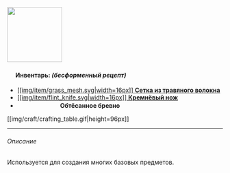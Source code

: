 <img src="https://gamepedia.cursecdn.com/minecraft_gamepedia/0/07/Crafting_Table_JE4.png" width="128">

#### <img src="https://gamepedia.cursecdn.com/minecraft_gamepedia/1/13/Player_Head.png" width="16"> Инвентарь: *(бесформенный рецепт)*

- [[[img/item/grass_mesh.svg|width=16px]] **Сетка из травяного волокна**](https://github.com/SoSeDiK-Universe/Wiki/wiki/Сетка-из-травяного-волокна)
- [[[img/item/flint_knife.svg|width=16px]] **Кремнёвый нож**](https://github.com/SoSeDiK-Universe/Wiki/wiki/Кремнёвый-нож)
- <img src="https://gamepedia.cursecdn.com/minecraft_gamepedia/0/08/Stripped_Oak_Log_Axis_Y_JE2_BE2.png" width="16"><img src="https://gamepedia.cursecdn.com/minecraft_gamepedia/0/0f/Stripped_Spruce_Log_Axis_Y_JE2.png" width="16"><img src="https://gamepedia.cursecdn.com/minecraft_gamepedia/2/2d/Stripped_Birch_Log_Axis_Y_JE2_BE2.png" width="16"><img src="https://gamepedia.cursecdn.com/minecraft_gamepedia/f/f6/Stripped_Jungle_Log_Axis_Y_JE3.png" width="16"><img src="https://gamepedia.cursecdn.com/minecraft_gamepedia/4/49/Stripped_Acacia_Log_Axis_Y_JE2_BE2.png" width="16"><img src="https://gamepedia.cursecdn.com/minecraft_gamepedia/2/22/Stripped_Dark_Oak_Log_Axis_Y_JE2.png" width="16"> **Обтёсанное бревно**

[[img/craft/crafting_table.gif|height=96px]]

___
###### Описание
Используется для создания многих базовых предметов.